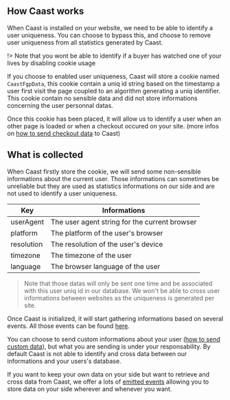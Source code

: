 ## How Caast works

When Caast is installed on your website, we need to be able to identify a user uniqueness. You can choose to bypass this, and choose to remove user uniqueness from all statistics generated by Caast.

!> Note that you wont be able to identify if a buyer has watched one of your lives by disabling cookie usage

If you choose to enabled user uniqueness, Caast will store a cookie named `CaastFgpData`, this cookie contain a uniq id string based on the timestamp a user first visit the page coupled to an algorithm generating a uniq identifier. This cookie contain no sensible data and did not store informations concerning the user personnal datas.

Once this cookie has been placed, it will allow us to identify a user when an other page is loaded or when a checkout occured on your site. (more infos on [how to send checkout data](emitter/README.md) to Caast)

## What is collected

When Caast firstly store the cookie, we will send some non-sensible informations about the current user. Those informations can sometimes be unreliable but they are used as statistics informations on our side and are not used to identify a user uniqueness.

| Key        | Informations                                  |
| ---------- | --------------------------------------------- |
| userAgent  | The user agent string for the current browser |
| platform   | The platform of the user's browser            |
| resolution | The resolution of the user's device           |
| timezone   | The timezone of the user                      |
| language   | The browser language of the user              |

> Note that those datas will only be sent one time and be associated with this user uniq id in our database. We won't be able to cross user informations between websites as the uniqueness is generated per site.

Once Caast is initialized, it will start gathering informations based on several events. All those events can be found [here](library/events.md).

You can choose to send custom informations about your user ([how to send custom data](library/methods.md?id=setUser)), but what you are sending is under your responsability. By default Caast is not able to identify and cross data between our informations and your users's database.

If you want to keep your own data on your side but want to retrieve and cross data from Caast, we offer a lots of [emitted events](library/events.md) allowing you to store data on your side wherever and whenever you want.
